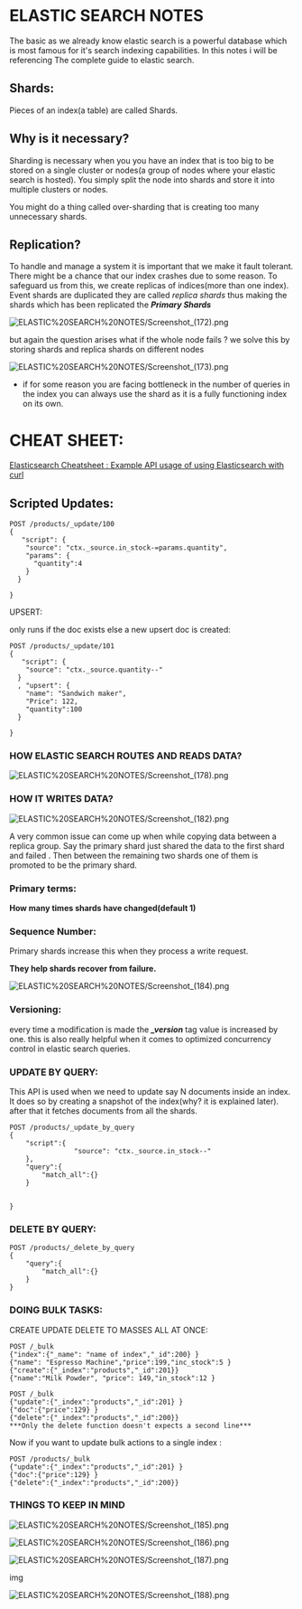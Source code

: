 # ELASTIC SEARCH NOTES

The basic as we already know elastic search is a powerful database which is most famous for it's search indexing capabilities. In this notes i will be referencing The complete guide to elastic search.

## Shards:

 Pieces of an index(a table) are called Shards.

## Why is it necessary?

Sharding is necessary when you  you have an index that is too big to be stored on a single cluster or nodes(a group of nodes where your elastic search is hosted). You simply split the node into shards and store it into multiple clusters or nodes.

You might do a thing called over-sharding that is creating too many unnecessary shards.

## Replication?

To handle  and manage a system it is  important that we make it fault tolerant. There might be a chance that our index crashes due to some reason. To safeguard us from this, we create replicas of indices(more than one index). Event shards are duplicated they are called *replica shards*  thus making the shards which has been replicated the ***Primary Shards***

![ELASTIC%20SEARCH%20NOTES/Screenshot_(172).png](ELASTIC%20SEARCH%20NOTES/Screenshot_(172).png)

but again the question arises what if the whole node fails ? we solve this by storing shards and replica shards on different nodes

![ELASTIC%20SEARCH%20NOTES/Screenshot_(173).png](ELASTIC%20SEARCH%20NOTES/Screenshot_(173).png)

- if for some reason you are facing  bottleneck in the number of queries in the index you can always use the shard as it is a fully functioning index on its own.

# CHEAT SHEET:

[Elasticsearch Cheatsheet : Example API usage of using Elasticsearch with curl](https://gist.github.com/ruanbekker/e8a09604b14f37e8d2f743a87b930f93)

## Scripted Updates:

    POST /products/_update/100
    {
       "script": {
        "source": "ctx._source.in_stock-=params.quantity",
        "params": {
          "quantity":4
        }
      }
      
    }
    

UPSERT:

only runs if the doc exists else a new upsert doc is created:

    POST /products/_update/101
    {
       "script": {
        "source": "ctx._source.quantity--"
      }
      , "upsert": {
        "name": "Sandwich maker",
        "Price": 122,
        "quantity":100
      }
      
    }

### HOW ELASTIC SEARCH ROUTES AND READS DATA?

![ELASTIC%20SEARCH%20NOTES/Screenshot_(178).png](ELASTIC%20SEARCH%20NOTES/Screenshot_(178).png)

### HOW IT WRITES DATA?

![ELASTIC%20SEARCH%20NOTES/Screenshot_(182).png](ELASTIC%20SEARCH%20NOTES/Screenshot_(182).png)

A very common issue can come up when while copying data between a replica group. Say the primary shard just shared the data to the first shard and failed . Then between the remaining two shards one of them is promoted to be the primary shard. 

### Primary terms:

**How many times shards have changed(default 1)**

### Sequence Number:

Primary shards increase this when they process a write request.

**They help shards recover from failure.**

![ELASTIC%20SEARCH%20NOTES/Screenshot_(184).png](ELASTIC%20SEARCH%20NOTES/Screenshot_(184).png)

### Versioning:

every time a modification is made the ***_version*** tag value is increased by one. this is also really helpful when it comes to optimized concurrency control in elastic search queries.

### UPDATE BY QUERY:

This API is used when we need to update say N documents inside an index. It does so by creating a snapshot of the index(why? it is explained later). after that it fetches documents from all the shards.

    POST /products/_update_by_query
    {
    	"script":{
    				"source": "ctx._source.in_stock--"
    	},
    	"query":{
    		"match_all":{}
    	}
    		
    
    }

### DELETE BY QUERY:

    POST /products/_delete_by_query
    {
    	"query":{
    		"match_all":{}
    	}
    }

### DOING BULK TASKS:

CREATE UPDATE DELETE TO MASSES ALL AT ONCE:

    POST /_bulk
    {"index":{"_name": "name of index","_id":200} }
    {"name": "Espresso Machine","price":199,"inc_stock":5 }
    {"create":{"_index":"products","_id":201}} 
    {"name":"Milk Powder", "price": 149,"in_stock":12 }
    
    POST /_bulk
    {"update":{"_index":"products","_id":201} }
    {"doc":{"price":129} }
    {"delete":{"_index":"products","_id":200}}
    ***Only the delete function doesn't expects a second line***

Now if you want to update bulk actions to a single index :

    POST /products/_bulk
    {"update":{"_index":"products","_id":201} }
    {"doc":{"price":129} }
    {"delete":{"_index":"products","_id":200}}

### THINGS TO KEEP IN MIND

![ELASTIC%20SEARCH%20NOTES/Screenshot_(185).png](ELASTIC%20SEARCH%20NOTES/Screenshot_(185).png)

![ELASTIC%20SEARCH%20NOTES/Screenshot_(186).png](ELASTIC%20SEARCH%20NOTES/Screenshot_(186).png)

![ELASTIC%20SEARCH%20NOTES/Screenshot_(187).png](ELASTIC%20SEARCH%20NOTES/Screenshot_(187).png)

img

![ELASTIC%20SEARCH%20NOTES/Screenshot_(188).png](ELASTIC%20SEARCH%20NOTES/Screenshot_(188).png)